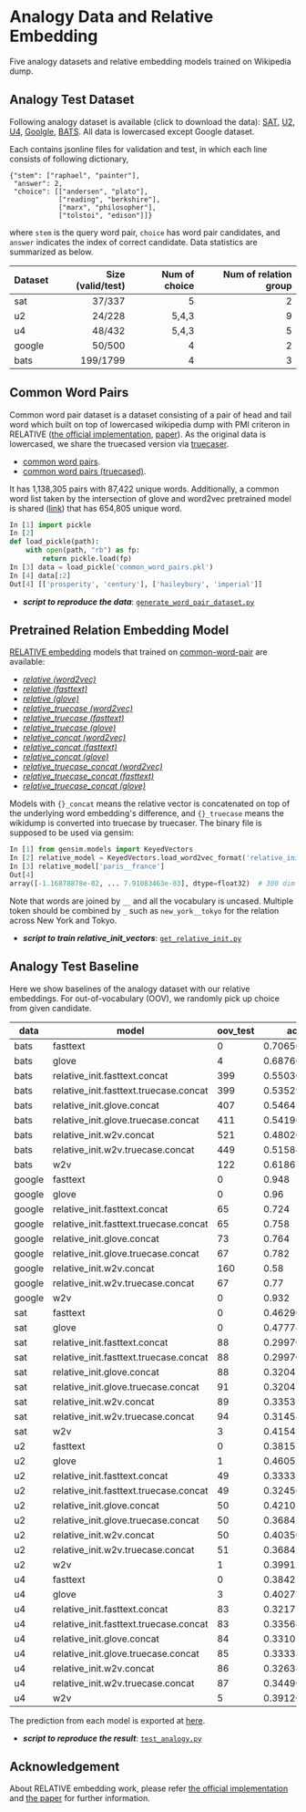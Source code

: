 # Analogy Data and Relative Embedding 
Five analogy datasets and relative embedding models trained on Wikipedia dump.

## Analogy Test Dataset
Following analogy dataset is available (click to download the data):
[SAT](https://github.com/asahi417/AnalogyTools/releases/download/0.0.0/sat.zip), 
[U2](https://github.com/asahi417/AnalogyTools/releases/download/0.0.0/u2.zip),
[U4](https://github.com/asahi417/AnalogyTools/releases/download/0.0.0/u4.zip),
[Goolgle](https://github.com/asahi417/AnalogyTools/releases/download/0.0.0/google.zip),
[BATS](https://github.com/asahi417/AnalogyTools/releases/download/0.0.0/bats.zip).
All data is lowercased except Google dataset. 

Each contains jsonline files for validation and test, in which each line consists of following dictionary,
```
{"stem": ["raphael", "painter"],
 "answer": 2,
 "choice": [["andersen", "plato"],
            ["reading", "berkshire"],
            ["marx", "philosopher"],
            ["tolstoi", "edison"]]}
``` 
where `stem` is the query word pair, `choice` has word pair candidates, and `answer` indicates the index of correct candidate. Data statistics are summarized as below.

| Dataset | Size (valid/test) | Num of choice | Num of relation group |
|---------|---------:|--------------:|----------------------:|
| sat     | 37/337   | 5             | 2                     |
| u2      | 24/228   | 5,4,3         | 9                     |
| u4      | 48/432   | 5,4,3         | 5                     |
| google  | 50/500   | 4             | 2                     |
| bats    | 199/1799 | 4             | 3                     |


## Common Word Pairs
Common word pair dataset is a dataset consisting of a pair of head and tail word which built on top of lowercased wikipedia dump with PMI criteron in RELATIVE ([the official implementation](https://github.com/pedrada88/relative), [paper](http://josecamachocollados.com/papers/relative_ijcai2019.pdf)). As the original data is lowercased, we share the truecased version via [truecaser](https://pypi.org/project/truecase/).

- [common word pairs](https://github.com/asahi417/AnalogyTools/releases/download/0.0.0/common_word_pairs.pkl).
- [common word pairs (truecased)](https://github.com/asahi417/AnalogyTools/releases/download/0.0.0/common_word_pairs_truecase.pkl).

It has 1,138,305 pairs with 87,422 unique words. Additionally, a common word list taken by the intersection of glove and word2vec pretrained model is shared ([link](https://github.com/asahi417/AnalogyTools/releases/download/0.0.0/common_word.pkl)) that has 654,805 unique word.

```python
In [1] import pickle
In [2] 
def load_pickle(path):
    with open(path, "rb") as fp:
        return pickle.load(fp)
In [3] data = load_pickle('common_word_pairs.pkl')
In [4] data[:2]
Out[4] [['prosperity', 'century'], ['haileybury', 'imperial']]
```

- ***script to reproduce the data***: [`generate_word_pair_dataset.py`](generate_word_pair_dataset.py)

## Pretrained Relation Embedding Model
[RELATIVE embedding](http://josecamachocollados.com/papers/relative_ijcai2019.pdf) models that trained on 
[common-word-pair](#common-word-pairs) are available:

- [*relative (word2vec)*](https://github.com/asahi417/AnalogyTools/releases/download/0.0.0/relative_init.w2v.bin.tar.gz)
- [*relative (fasttext)*](https://github.com/asahi417/AnalogyTools/releases/download/0.0.0/relative_init.fasttext.bin.tar.gz)
- [*relative (glove)*](https://github.com/asahi417/AnalogyTools/releases/download/0.0.0/relative_init.glove.bin.tar.gz)
- [*relative_truecase (word2vec)*](https://github.com/asahi417/AnalogyTools/releases/download/0.0.0/relative_init.w2v.truecase.bin.tar.gz)
- [*relative_truecase (fasttext)*](https://github.com/asahi417/AnalogyTools/releases/download/0.0.0/relative_init.fasttext.truecase.bin.tar.gz)
- [*relative_truecase (glove)*](https://github.com/asahi417/AnalogyTools/releases/download/0.0.0/relative_init.glove.truecase.bin.tar.gz)
- [*relative_concat (word2vec)*](https://github.com/asahi417/AnalogyTools/releases/download/0.0.0/relative_init.w2v.concat.bin.tar.gz)
- [*relative_concat (fasttext)*](https://drive.google.com/u/0/uc?id=1EH0oywBo8OaNExyc5XTGIFhLvf8mZiBz&export=download)
- [*relative_concat (glove)*](https://github.com/asahi417/AnalogyTools/releases/download/0.0.0/relative_init.glove.concat.bin.tar.gz)
- [*relative_truecase_concat (word2vec)*](https://github.com/asahi417/AnalogyTools/releases/download/0.0.0/relative_init.w2v.truecase.concat.bin.tar.gz)
- [*relative_truecase_concat (fasttext)*](https://drive.google.com/u/0/uc?id=1iUuCYM_UJ6FHI5yxg5UIGkXN4qqU5S3G&export=download)
- [*relative_truecase_concat (glove)*](https://github.com/asahi417/AnalogyTools/releases/download/0.0.0/relative_init.glove.truecase.concat.bin.tar.gz)


Models with `{}_concat` means the relative vector is concatenated on top of the underlying word embedding's difference, and
`{}_truecase` means the wikidump is converted into truecase by truecaser.
The binary file is supposed to be used via gensim:
```python
In [1] from gensim.models import KeyedVectors
In [2] relative_model = KeyedVectors.load_word2vec_format('relative_init_vectors.bin', binary=True)
In [3] relative_model['paris__france']
Out[4] 
array([-1.16878878e-02, ... 7.91083463e-03], dtype=float32)  # 300 dim array
```
Note that words are joined by `__` and all the vocabulary is uncased. Multiple token should be combined by `_` such as 
`new_york__tokyo` for the relation across New York and Tokyo.

- ***script to train relative_init_vectors***: [`get_relative_init.py`](get_relative_init.py)

## Analogy Test Baseline 
Here we show baselines of the analogy dataset with our relative embeddings.
For out-of-vocabulary (OOV), we randomly pick up choice from given candidate.

| data   | model                                  | oov_test | accuracy_test       | oov_valid | accuracy_valid      | accuracy            | 
|--------|----------------------------------------|----------|---------------------|-----------|---------------------|---------------------| 
| bats   | fasttext                               | 0        | 0.7065036131183992  | 0         | 0.7336683417085427  | 0.7092092092092092  | 
| bats   | glove                                  | 4        | 0.6876042245692051  | 0         | 0.6984924623115578  | 0.6886886886886887  | 
| bats   | relative_init.fasttext.concat          | 399      | 0.5503057254030017  | 50        | 0.5728643216080402  | 0.5525525525525526  | 
| bats   | relative_init.fasttext.truecase.concat | 399      | 0.5352973874374652  | 50        | 0.5326633165829145  | 0.535035035035035   | 
| bats   | relative_init.glove.concat             | 407      | 0.546414674819344   | 50        | 0.5829145728643216  | 0.55005005005005    | 
| bats   | relative_init.glove.truecase.concat    | 411      | 0.5419677598665925  | 54        | 0.542713567839196   | 0.5420420420420421  | 
| bats   | relative_init.w2v.concat               | 521      | 0.4802668148971651  | 61        | 0.49748743718592964 | 0.481981981981982   | 
| bats   | relative_init.w2v.truecase.concat      | 449      | 0.5158421345191774  | 58        | 0.5577889447236181  | 0.52002002002002    | 
| bats   | w2v                                    | 122      | 0.6186770428015564  | 11        | 0.6030150753768844  | 0.6171171171171171  | 
| google | fasttext                               | 0        | 0.948               | 0         | 0.94                | 0.9472727272727273  | 
| google | glove                                  | 0        | 0.96                | 0         | 0.92                | 0.9563636363636364  | 
| google | relative_init.fasttext.concat          | 65       | 0.724               | 6         | 0.72                | 0.7236363636363636  | 
| google | relative_init.fasttext.truecase.concat | 65       | 0.758               | 6         | 0.7                 | 0.7527272727272727  | 
| google | relative_init.glove.concat             | 73       | 0.764               | 7         | 0.64                | 0.7527272727272727  | 
| google | relative_init.glove.truecase.concat    | 67       | 0.782               | 6         | 0.72                | 0.7763636363636364  | 
| google | relative_init.w2v.concat               | 160      | 0.58                | 15        | 0.5                 | 0.5727272727272728  | 
| google | relative_init.w2v.truecase.concat      | 67       | 0.77                | 6         | 0.74                | 0.7672727272727272  | 
| google | w2v                                    | 0        | 0.932               | 0         | 0.9                 | 0.9290909090909091  | 
| sat    | fasttext                               | 0        | 0.4629080118694362  | 0         | 0.5405405405405406  | 0.47058823529411764 | 
| sat    | glove                                  | 0        | 0.47774480712166173 | 0         | 0.5945945945945946  | 0.4893048128342246  | 
| sat    | relative_init.fasttext.concat          | 88       | 0.2997032640949555  | 4         | 0.43243243243243246 | 0.3128342245989305  | 
| sat    | relative_init.fasttext.truecase.concat | 88       | 0.2997032640949555  | 4         | 0.4864864864864865  | 0.31818181818181823 | 
| sat    | relative_init.glove.concat             | 88       | 0.32047477744807124 | 4         | 0.43243243243243246 | 0.3315508021390374  | 
| sat    | relative_init.glove.truecase.concat    | 91       | 0.32047477744807124 | 4         | 0.43243243243243246 | 0.3315508021390374  | 
| sat    | relative_init.w2v.concat               | 89       | 0.3353115727002967  | 5         | 0.43243243243243246 | 0.3449197860962567  | 
| sat    | relative_init.w2v.truecase.concat      | 94       | 0.314540059347181   | 4         | 0.3783783783783784  | 0.32085561497326204 | 
| sat    | w2v                                    | 3        | 0.41543026706231456 | 0         | 0.5135135135135135  | 0.42513368983957217 | 
| u2     | fasttext                               | 0        | 0.3815789473684211  | 0         | 0.2916666666666667  | 0.373015873015873   | 
| u2     | glove                                  | 1        | 0.4605263157894737  | 0         | 0.375               | 0.4523809523809524  | 
| u2     | relative_init.fasttext.concat          | 49       | 0.3333333333333333  | 5         | 0.4166666666666667  | 0.3412698412698413  | 
| u2     | relative_init.fasttext.truecase.concat | 49       | 0.32456140350877194 | 5         | 0.2916666666666667  | 0.32142857142857145 | 
| u2     | relative_init.glove.concat             | 50       | 0.42105263157894735 | 5         | 0.25                | 0.40476190476190477 | 
| u2     | relative_init.glove.truecase.concat    | 50       | 0.3684210526315789  | 6         | 0.2916666666666667  | 0.3611111111111111  | 
| u2     | relative_init.w2v.concat               | 50       | 0.40350877192982454 | 5         | 0.375               | 0.4007936507936508  | 
| u2     | relative_init.w2v.truecase.concat      | 51       | 0.3684210526315789  | 6         | 0.4583333333333333  | 0.376984126984127   | 
| u2     | w2v                                    | 1        | 0.3991228070175439  | 0         | 0.3333333333333333  | 0.39285714285714285 | 
| u4     | fasttext                               | 0        | 0.38425925925925924 | 0         | 0.3958333333333333  | 0.3854166666666667  | 
| u4     | glove                                  | 3        | 0.4027777777777778  | 0         | 0.4583333333333333  | 0.4083333333333333  | 
| u4     | relative_init.fasttext.concat          | 83       | 0.32175925925925924 | 8         | 0.4166666666666667  | 0.33125             | 
| u4     | relative_init.fasttext.truecase.concat | 83       | 0.33564814814814814 | 8         | 0.375               | 0.33958333333333335 | 
| u4     | relative_init.glove.concat             | 84       | 0.33101851851851855 | 8         | 0.4583333333333333  | 0.34375             | 
| u4     | relative_init.glove.truecase.concat    | 85       | 0.3333333333333333  | 8         | 0.4166666666666667  | 0.3416666666666667  | 
| u4     | relative_init.w2v.concat               | 86       | 0.3263888888888889  | 8         | 0.3333333333333333  | 0.32708333333333334 | 
| u4     | relative_init.w2v.truecase.concat      | 87       | 0.3449074074074074  | 8         | 0.375               | 0.34791666666666665 | 
| u4     | w2v                                    | 5        | 0.3912037037037037  | 0         | 0.3541666666666667  | 0.3875              | 

The prediction from each model is exported at [here](./predictions). 

- ***script to reproduce the result***: [`test_analogy.py`](analogy_test.py)

## Acknowledgement
About RELATIVE embedding work, please refer [the official implementation](https://github.com/pedrada88/relative) and
[the paper](http://josecamachocollados.com/papers/relative_ijcai2019.pdf) for further information.
